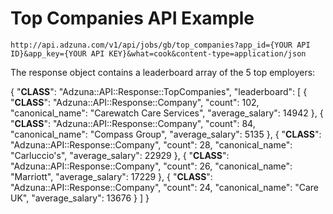# Top Companies API Example

```http
http://api.adzuna.com/v1/api/jobs/gb/top_companies?app_id={YOUR API ID}&app_key={YOUR API KEY}&what=cook&content-type=application/json
```

The response object contains a leaderboard array of the 5 top employers:

{
  "__CLASS__": "Adzuna::API::Response::TopCompanies",
  "leaderboard": [
    {
      "__CLASS__": "Adzuna::API::Response::Company",
      "count": 102,
      "canonical_name": "Carewatch Care Services",
      "average_salary": 14942
    },
    {
      "__CLASS__": "Adzuna::API::Response::Company",
      "count": 84,
      "canonical_name": "Compass Group",
      "average_salary": 5135
    },
    {
      "__CLASS__": "Adzuna::API::Response::Company",
      "count": 28,
      "canonical_name": "Carluccio's",
      "average_salary": 22929
    },
    {
      "__CLASS__": "Adzuna::API::Response::Company",
      "count": 26,
      "canonical_name": "Marriott",
      "average_salary": 17229
    },
    {
      "__CLASS__": "Adzuna::API::Response::Company",
      "count": 24,
      "canonical_name": "Care UK",
      "average_salary": 13676
    }
  ]
}
